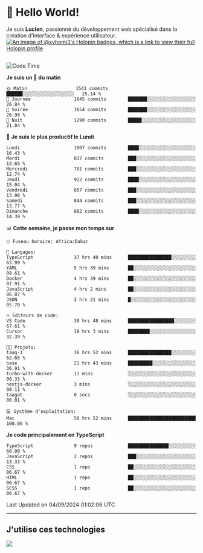 # 👋 Hello World!

Je suis **Lucien**, passionné du développement web spécialisé dans la création d'interface & expérience utilisateur.
[![An image of @xyhomi3's Holopin badges, which is a link to view their full Holopin profile](https://holopin.me/xyhomi3)](https://holopin.io/@xyhomi3)

##

<!--START_SECTION:waka-->
![Code Time](http://img.shields.io/badge/Code%20Time-1%2C961%20hrs%2014%20mins-blue)

**Je suis un 🐤 du matin** 

```text
🌞 Matin                  1541 commits        ██████░░░░░░░░░░░░░░░░░░░   25.14 % 
🌆 Journée                1645 commits        ███████░░░░░░░░░░░░░░░░░░   26.84 % 
🌃 Soirée                 1654 commits        ███████░░░░░░░░░░░░░░░░░░   26.98 % 
🌙 Nuit                   1290 commits        █████░░░░░░░░░░░░░░░░░░░░   21.04 % 
```
📅 **Je suis le plus productif le Lundi** 

```text
Lundi                    1007 commits        ████░░░░░░░░░░░░░░░░░░░░░   16.43 % 
Mardi                    837 commits         ███░░░░░░░░░░░░░░░░░░░░░░   13.65 % 
Mercredi                 781 commits         ███░░░░░░░░░░░░░░░░░░░░░░   12.74 % 
Jeudi                    922 commits         ████░░░░░░░░░░░░░░░░░░░░░   15.04 % 
Vendredi                 857 commits         ███░░░░░░░░░░░░░░░░░░░░░░   13.98 % 
Samedi                   844 commits         ███░░░░░░░░░░░░░░░░░░░░░░   13.77 % 
Dimanche                 882 commits         ████░░░░░░░░░░░░░░░░░░░░░   14.39 % 
```


📊 **Cette semaine, je passe mon temps sur** 

```text
🕑︎ Fuseau horaire: Africa/Dakar

💬 Langages: 
TypeScript               37 hrs 40 mins      ████████████████░░░░░░░░░   63.99 % 
YAML                     5 hrs 39 mins       ██░░░░░░░░░░░░░░░░░░░░░░░   09.61 % 
Docker                   4 hrs 39 mins       ██░░░░░░░░░░░░░░░░░░░░░░░   07.91 % 
JavaScript               4 hrs 2 mins        ██░░░░░░░░░░░░░░░░░░░░░░░   06.87 % 
JSON                     3 hrs 21 mins       █░░░░░░░░░░░░░░░░░░░░░░░░   05.70 % 

🔥 Éditeurs de code: 
VS Code                  39 hrs 48 mins      █████████████████░░░░░░░░   67.61 % 
Cursor                   19 hrs 3 mins       ████████░░░░░░░░░░░░░░░░░   32.39 % 

🐱‍💻 Projets: 
taag-1                   36 hrs 52 mins      ████████████████░░░░░░░░░   62.65 % 
base                     21 hrs 43 mins      █████████░░░░░░░░░░░░░░░░   36.91 % 
turbo-with-docker        11 mins             ░░░░░░░░░░░░░░░░░░░░░░░░░   00.33 % 
nextjs-docker            3 mins              ░░░░░░░░░░░░░░░░░░░░░░░░░   00.11 % 
taagat                   0 secs              ░░░░░░░░░░░░░░░░░░░░░░░░░   00.01 % 

💻 Système d'exploitation: 
Mac                      58 hrs 52 mins      █████████████████████████   100.00 % 
```

**Je code principalement en TypeScript** 

```text
TypeScript               9 repos             ███████████████░░░░░░░░░░   60.00 % 
JavaScript               2 repos             ███░░░░░░░░░░░░░░░░░░░░░░   13.33 % 
CSS                      1 repo              ██░░░░░░░░░░░░░░░░░░░░░░░   06.67 % 
HTML                     1 repo              ██░░░░░░░░░░░░░░░░░░░░░░░   06.67 % 
SCSS                     1 repo              ██░░░░░░░░░░░░░░░░░░░░░░░   06.67 % 
```




 Last Updated on 04/09/2024 01:02:06 UTC
<!--END_SECTION:waka-->
---

## J'utilise ces technologies

<p align="left">
  <a href="https://skillicons.dev">
    <img src="https://skillicons.dev/icons?i=ts,js,md,scss,tailwind,react,docker,express,astro,vite,nextjs,vercel,figma,ableton" />
  </a>
</p>


